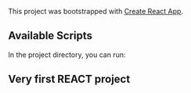 This project was bootstrapped with [Create React App](https://github.com/facebook/create-react-app).

## Available Scripts

In the project directory, you can run:

## Very first REACT project
